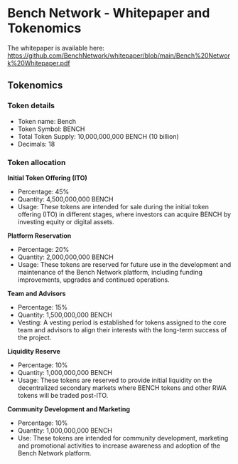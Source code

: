 # Bench Network - Whitepaper and Tokenomics

The whitepaper is available here: https://github.com/BenchNetwork/whitepaper/blob/main/Bench%20Network%20Whitepaper.pdf


## Tokenomics

### Token details
- Token name: Bench
- Token Symbol: BENCH
- Total Token Supply: 10,000,000,000 BENCH (10 billion)
- Decimals: 18

### Token allocation
**Initial Token Offering (ITO)**
- Percentage: 45%
- Quantity: 4,500,000,000 BENCH
- Usage: These tokens are intended for sale during the initial token offering (ITO) in different stages, where investors can acquire BENCH by investing equity or digital assets.

**Platform Reservation**
- Percentage: 20%
- Quantity: 2,000,000,000 BENCH
- Usage: These tokens are reserved for future use in the development and maintenance of the Bench Network platform, including funding improvements, upgrades and continued operations.

**Team and Advisors**
- Percentage: 15%
- Quantity: 1,500,000,000 BENCH
- Vesting: A vesting period is established for tokens assigned to the core team and advisors to align their interests with the long-term success of the project.

**Liquidity Reserve**
- Percentage: 10%
- Quantity: 1,000,000,000 BENCH
- Usage: These tokens are reserved to provide initial liquidity on the decentralized secondary markets where BENCH tokens and other RWA tokens will be traded post-ITO.

**Community Development and Marketing**
- Percentage: 10%
- Quantity: 1,000,000,000 BENCH
- Use: These tokens are intended for community development, marketing and promotional activities to increase awareness and adoption of the Bench Network platform.

